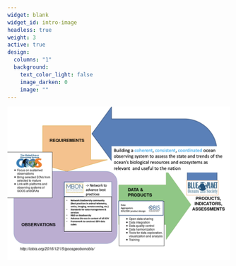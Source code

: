 ```yaml
---
widget: blank
widget_id: intro-image
headless: true
weight: 3
active: true
design:
  columns: "1"
  background:
    text_color_light: false
    image_darken: 0
    image: ""
---
```

![](mbon_goos_framework.png)